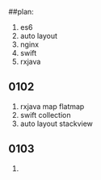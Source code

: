 ##plan:
1. es6
2. auto layout
3. nginx 
4. swift
5. rxjava


## 0102 
1. rxjava map flatmap
2. swift collection
3. auto layout stackview 


## 0103
1. 